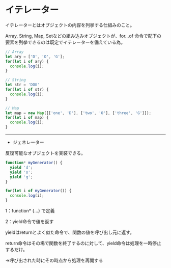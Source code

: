 # イテレーター

イテレーターとはオブジェクトの内容を列挙する仕組みのこと。

Array, String, Map, Setなどの組み込みオブジェクトが、for…of 命令で配下の要素を列挙できるのは既定でイテレーターを備えている為。

```JavaScript
// Array
let ary = ['D', 'O', 'G'];
for(let i of ary) {
  console.log(i);
}

// String
let str = 'DOG'
for(let i of str) {
  console.log(i);
}

// Map
let map = new Map([['one', 'D'], ['two', 'O'], ['three', 'G']]);
for(let i of map) {
  console.log(i);
}
```

---

- ジェネレーター

反復可能なオブジェクトを実装できる。

```JavaScript
function* myGenerator() {
  yield 'd';
  yield 'o';
  yield 'g';
}

for(let i of myGenerator()) {
  console.log(i);
}
```
1：function* {…} で定義

2：yield命令で値を返す

yieldはreturnとよく似た命令で、関数の値を呼び出し元に返す。

return命令はその場で関数を終了するのに対して、yield命令は処理を一時停止するだけ。

→呼び出された時にその時点から処理を再開する
